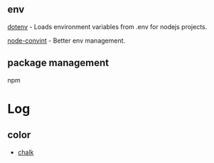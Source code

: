 ## env

[dotenv](https://github.com/motdotla/dotenv) - Loads environment variables from .env for nodejs projects.

[node-convint](https://github.com/mozilla/node-convict) - Better env management.

## package management

npm

# Log

## color

- [chalk](https://github.com/chalk/chalk)

